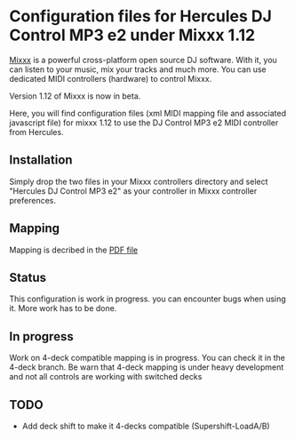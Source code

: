 Configuration files for Hercules DJ Control MP3 e2 under Mixxx 1.12
===================================================================


[Mixxx](http://mixxx.org) is a powerful cross-platform open source DJ software. With it, you can listen to your music, mix your tracks and much more. You can use dedicated MIDI controllers (hardware) to control Mixxx.

Version 1.12 of Mixxx is now in beta.

Here, you will find configuration files (xml MIDI mapping file and associated javascript file) for mixxx 1.12 to use the DJ Control MP3 e2 MIDI controller from Hercules. 

Installation
----------------

Simply drop the two files in your Mixxx controllers directory and select "Hercules DJ Control MP3 e2" as your controller in Mixxx controller preferences.


Mapping
------------

Mapping is decribed in the [PDF file](https://github.com/sblaisot/mixxx-controller-Hercules-dj-control-mp3-e2/blob/master/Mapping%20for%20Mixxx.pdf)

Status
-------

This configuration is work in progress. you can encounter bugs when using it.
More work has to be done.

In progress
-----------

Work on 4-deck compatible mapping is in progress. You can check it in the 4-deck branch.
Be warn that 4-deck mapping is under heavy development and not all controls are working with switched decks

TODO
------

- Add deck shift to make it 4-decks compatible (Supershift-LoadA/B)
